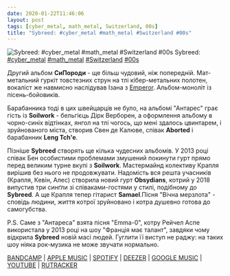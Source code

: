 ```yaml
---
date: 2020-01-22T11:46:06
layout: post
tags: [cyber_metal, math_metal, Switzerland, 00s]
title: "Sybreed: #cyber_metal #math_metal #Switzerland #00s"
---
```

![Sybreed: #cyber_metal #math_metal #Switzerland #00s](https://res.cloudinary.com/vast-space-unexplored/image/upload/q_auto,dpr_auto,w_auto/photos/photo_858_22-01-2020_11-46-06.jpg)
Sybreed: [#cyber_metal](/tags/#cyber_metal) [#math_metal](/tags/#math_metal) [#Switzerland](/tags/#Switzerland) [#00s](/tags/#00s)

Другий альбом **СиПороди** - ще більш чудовий, ніж попередній. Мат-метальний гуркіт товстезних струн на тлі кібер-метальних полотен, вокаліст же навмисно наслідував Ізана з [Emperor](/2019-10-02-emperor--black-metal-symphonic-black-metal-norway). Альбом-моноліт із пісень-бойовиків.

Барабанника тоді в цих швейцарців не було, на альбомі &quot;Антарес&quot; грає гість із **Soilwork** - бельгієць Дірк Верборен, а оформлення альбому в чорно-синіх відтінках, янгол на тлі чогось, що мені здалось цвинтарем, і зруйнованого міста, створив Свен де Калюве, співак **Aborted** і барабанник **Leng Tch&#39;e**.

Пізніше **Sybreed** створять ще кілька чудесних альбомів. У 2013 році співак Бен особистими проблемами змушений покинути гурт прямо перед великим турне вкупі з **Soilwork**. Мастермайнд колективу Крапля вирішив без нього не продовжувати. Надомість вся решта учасників (Крапля, Кевін, Алес) створила новий гурт **Obsydians**, котрий у 2018 випустив три синґли зі співаками-гостями у стилі, подібному до **Sybreed**. А ще Крапля тепер гітарист **Samael**.Пісня &quot;Вічна мерзлота&quot; - сповідь людини, життя котрої зруйновано і котра душевно готова до самогубства.

P.S. Саме з &quot;Антареса&quot; взята пісня &quot;Emma-0&quot;, котру Рейчел Аспе використала у 2013 році на шоу &quot;Франція має талант&quot;, завдяки чому відкрила **Sybreed** новій масі людей. Гуглити її виступ не раджу: на таких шоу ніяка рок-музика не може звучати нормально.

[BANDCAMP](https://listenable-records.bandcamp.com/album/antares) \| [APPLE MUSIC](https://music.apple.com/ru/album/antares/269013928?l=uk) \| [SPOTIFY](https://open.spotify.com/album/6f7Bd3RODY81eQfQIrGTk7) \| [DEEZER](https://www.deezer.com/album/48908?utm_source=deezer&amp;utm_content=album-48908&amp;utm_term=1601611822_1579685959&amp;utm_medium=web) \| [GOOGLE MUSIC](https://play.google.com/music/m/Bj5lg4kgtfxasbioqj2gmbkltri?t=Antares_-_Sybreed) \| [YOUTUBE](https://www.youtube.com/playlist?list=PLF7E597290EBE078C) \| [RUTRACKER](https://rutracker.org/forum/viewtopic.php?t=4176155)